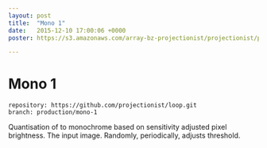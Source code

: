 ```yaml
---
layout: post
title:  "Mono 1"
date:   2015-12-10 17:00:06 +0000
poster: https://s3.amazonaws.com/array-bz-projectionist/projectionist/productions/mono-1/poster.png

---
```


# Mono 1

```
repository: https://github.com/projectionist/loop.git
branch: production/mono-1
```
Quantisation of to monochrome based on sensitivity adjusted pixel brightness.
The input image. Randomly, periodically, adjusts threshold.
